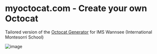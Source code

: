 # myoctocat.com - Create your own Octocat

Tailored version of the [Octocat Generator](https://myoctocat.com/) for IMS Wannsee (International Montesorri School)

![image](https://user-images.githubusercontent.com/1872314/155293615-a8b51014-7661-4343-a981-58c6ed2877b5.png)

